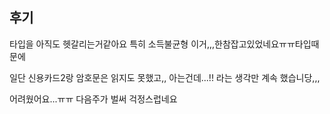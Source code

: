 ## 후기

타입을 아직도 헷갈리는거같아요
특히 소득불균형 이거,,,한참잡고있었네요ㅠㅠ타입때문에

일단 신용카드2랑 암호문은 읽지도 못했고,,
아는건데...!! 라는 생각만 계속 했습니당,,,

어려웠어요...ㅠㅠ 다음주가 벌써 걱정스럽네요